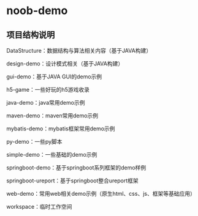 # noob-demo

## 项目结构说明

DataStructure：数据结构与算法相关内容（基于JAVA构建）

design-demo：设计模式相关（基于JAVA构建）

gui-demo：基于JAVA GUI的demo示例

h5-game：一些好玩的h5游戏收录

java-demo：java常用demo示例

maven-demo：maven常用demo示例

mybatis-demo：mybatis框架常用demo示例

py-demo：一些py脚本

simple-demo：一些基础的demo示例

springboot-demo：基于springboot系列框架的demo样例

springboot-ureport：基于springboot整合ureport框架

web-demo：常用web相关demo示例（原生html、css、js、框架等基础应用）

workspace：临时工作空间